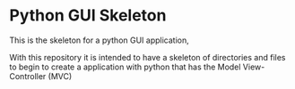 # Python GUI Skeleton
This is the skeleton for a python GUI application,

With this repository it is intended to have a skeleton of directories and files to begin to create a application with python that has the Model View-Controller (MVC)
